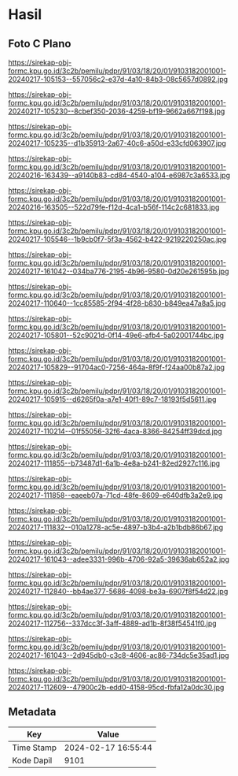 # Hasil

## Foto C Plano

https://sirekap-obj-formc.kpu.go.id/3c2b/pemilu/pdpr/91/03/18/20/01/9103182001001-20240217-105153--557056c2-e37d-4a10-84b3-08c5657d0892.jpg

https://sirekap-obj-formc.kpu.go.id/3c2b/pemilu/pdpr/91/03/18/20/01/9103182001001-20240217-105230--8cbef350-2036-4259-bf19-9662a667f198.jpg

https://sirekap-obj-formc.kpu.go.id/3c2b/pemilu/pdpr/91/03/18/20/01/9103182001001-20240217-105235--d1b35913-2a67-40c6-a50d-e33cfd063907.jpg

https://sirekap-obj-formc.kpu.go.id/3c2b/pemilu/pdpr/91/03/18/20/01/9103182001001-20240216-163439--a9140b83-cd84-4540-a104-e6987c3a6533.jpg

https://sirekap-obj-formc.kpu.go.id/3c2b/pemilu/pdpr/91/03/18/20/01/9103182001001-20240216-163505--522d79fe-f12d-4ca1-b56f-114c2c681833.jpg

https://sirekap-obj-formc.kpu.go.id/3c2b/pemilu/pdpr/91/03/18/20/01/9103182001001-20240217-105546--1b9cb0f7-5f3a-4562-b422-9219220250ac.jpg

https://sirekap-obj-formc.kpu.go.id/3c2b/pemilu/pdpr/91/03/18/20/01/9103182001001-20240217-161042--034ba776-2195-4b96-9580-0d20e261595b.jpg

https://sirekap-obj-formc.kpu.go.id/3c2b/pemilu/pdpr/91/03/18/20/01/9103182001001-20240217-110640--1cc85585-2f94-4f28-b830-b849ea47a8a5.jpg

https://sirekap-obj-formc.kpu.go.id/3c2b/pemilu/pdpr/91/03/18/20/01/9103182001001-20240217-105801--52c9021d-0f14-49e6-afb4-5a02001744bc.jpg

https://sirekap-obj-formc.kpu.go.id/3c2b/pemilu/pdpr/91/03/18/20/01/9103182001001-20240217-105829--91704ac0-7256-464a-8f9f-f24aa00b87a2.jpg

https://sirekap-obj-formc.kpu.go.id/3c2b/pemilu/pdpr/91/03/18/20/01/9103182001001-20240217-105915--d6265f0a-a7e1-40f1-89c7-18193f5d5611.jpg

https://sirekap-obj-formc.kpu.go.id/3c2b/pemilu/pdpr/91/03/18/20/01/9103182001001-20240217-110214--01f55056-32f6-4aca-8366-84254ff39dcd.jpg

https://sirekap-obj-formc.kpu.go.id/3c2b/pemilu/pdpr/91/03/18/20/01/9103182001001-20240217-111855--b73487d1-6a1b-4e8a-b241-82ed2927c116.jpg

https://sirekap-obj-formc.kpu.go.id/3c2b/pemilu/pdpr/91/03/18/20/01/9103182001001-20240217-111858--eaeeb07a-71cd-48fe-8609-e640dfb3a2e9.jpg

https://sirekap-obj-formc.kpu.go.id/3c2b/pemilu/pdpr/91/03/18/20/01/9103182001001-20240217-111832--010a1278-ac5e-4897-b3b4-a2b1bdb86b67.jpg

https://sirekap-obj-formc.kpu.go.id/3c2b/pemilu/pdpr/91/03/18/20/01/9103182001001-20240217-161043--adee3331-996b-4706-92a5-39636ab652a2.jpg

https://sirekap-obj-formc.kpu.go.id/3c2b/pemilu/pdpr/91/03/18/20/01/9103182001001-20240217-112840--bb4ae377-5686-4098-be3a-6907f8f54d22.jpg

https://sirekap-obj-formc.kpu.go.id/3c2b/pemilu/pdpr/91/03/18/20/01/9103182001001-20240217-112756--337dcc3f-3aff-4889-ad1b-8f38f54541f0.jpg

https://sirekap-obj-formc.kpu.go.id/3c2b/pemilu/pdpr/91/03/18/20/01/9103182001001-20240217-161043--2d945db0-c3c8-4606-ac86-734dc5e35ad1.jpg

https://sirekap-obj-formc.kpu.go.id/3c2b/pemilu/pdpr/91/03/18/20/01/9103182001001-20240217-112609--47900c2b-edd0-4158-95cd-fbfa12a0dc30.jpg


## Metadata

| Key        | Value               |
| ---------- | ------------------- |
| Time Stamp | 2024-02-17 16:55:44 |
| Kode Dapil | 9101                |



